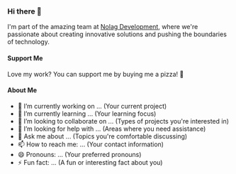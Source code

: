 ### Hi there 👋

<!--
**Axel2222/Axel2222** is a ✨ _special_ ✨ repository because its `README.md` (this file) appears on your GitHub profile.
-->

I'm part of the amazing team at [Nolag Development](https://store.nolag.dev), where we're passionate about creating innovative solutions and pushing the boundaries of technology.

#### Support Me
Love my work? You can support me by buying me a pizza! 🍕

<!-- Buy Me a Coffee button -->
<script type="text/javascript" src="https://cdnjs.buymeacoffee.com/1.0.0/button.prod.min.js" data-name="bmc-button" data-slug="Axel2222" data-color="#FFDD00" data-emoji="🍕"  data-font="Cookie" data-text="Buy me a pizza" data-outline-color="#000000" data-font-color="#000000" data-coffee-color="#ffffff" ></script>

#### About Me

- 🔭 I’m currently working on ... (Your current project)
- 🌱 I’m currently learning ... (Your learning focus)
- 👯 I’m looking to collaborate on ... (Types of projects you're interested in)
- 🤔 I’m looking for help with ... (Areas where you need assistance)
- 💬 Ask me about ... (Topics you're comfortable discussing)
- 📫 How to reach me: ... (Your contact information)
- 😄 Pronouns: ... (Your preferred pronouns)
- ⚡ Fun fact: ... (A fun or interesting fact about you)

<!-- Feel free to add or modify sections according to your preference -->
